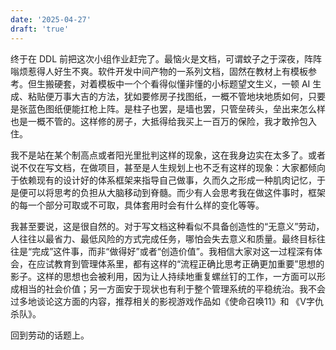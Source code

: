 ```yaml
---
date: '2025-04-27'
draft: 'true'
---
```


终于在 DDL 前把这次小组作业赶完了。最恼火是文档，可谓蚊子之于深夜，阵阵嗡烦惹得人好生不爽。软件开发中间产物的一系列文档，固然在教材上有模板参考。但生搬硬套，对着模板中一个个看得似懂非懂的小标题望文生义，一顿 AI 生成、粘贴便万事大吉的方法，犹如要修房子找图纸，一概不管地块地质如何，只要是张蓝色图纸便能扛枪上阵。是柱子也罢，是墙也罢，只管垒砖头，垒出来怎么样也是一概不管的。这样修的房子，大抵得给我买上一百万的保险，我才敢拎包入住。

我不是站在某个制高点或者阳光里批判这样的现象，这在我身边实在太多了。或者说不仅在写文档，在做项目，甚至是人生规划上也不乏有这样的现象：大家都倾向于依赖现有的设计好的体系框架来指导自己做事，久而久之形成一种肌肉记忆，于是便可以将思考的负担从大脑移动到脊髓。而少有人会思考我在做这件事时，框架的每一个部分可取或不可取，具体套用时会有什么样的变化等等。

我甚至要说，这是很自然的。对于写文档这种看似不具备创造性的“无意义”劳动，人往往以最省力、最低风险的方式完成任务，哪怕会失去意义和质量。最终目标往往是“完成”这件事，而非“做得好”或者“创造价值”。我相信大家对这一过程深有体会，在应试教育到管理体系里，都有这样的“流程正确比思考正确更加重要”思想的影子。这样的思想也会被利用，因为让人持续地重复螺丝钉的工作，一方面可以形成相当的社会价值；另一方面安于现状也有利于整个管理系统的平稳统治。我不会过多地谈论这方面的内容，推荐相关的影视游戏作品如《使命召唤11》和 《V字仇杀队》。

回到劳动的话题上。